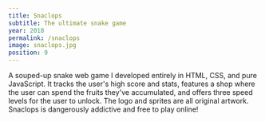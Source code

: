 ```yaml
---
title: Snaclops
subtitle: The ultimate snake game
year: 2018
permalink: /snaclops
image: snaclops.jpg
position: 9
---
```


A souped-up snake web game I developed entirely in HTML, CSS, and pure JavaScript. It tracks the user's high score and stats, features a shop where the user can spend the fruits they've accumulated, and offers three speed levels for the user to unlock. The logo and sprites are all original artwork. Snaclops is dangerously addictive and free to play online!
